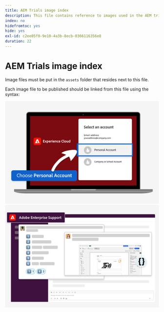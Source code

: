 ```yaml
---
title: AEM Trials image index
description: This file contains reference to images used in the AEM trials marketing materials.
index: no
hidefromtoc: yes
hide: yes
exl-id: c2ee05f0-9e10-4a3b-8ecb-0366116356e8
duration: 22
---
```

# AEM Trials image index

Image files must be put in the `assets` folder that resides next to this file.

Each image file to be published should be linked from this file using the syntax:

![Trial ready email image personal account](./assets/select-personal-account.png)
![Slack email image](./assets/Slack-email-image.png)
